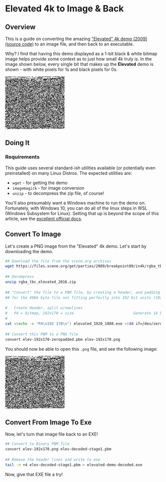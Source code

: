 # Elevated 4k to Image & Back


## Overview

This is a guide on converting the amazing
["Elevated" 4k demo (2009)](https://www.pouet.net/prod_nfo.php?which=52938) 
[(source code)](https://github.com/in4k/rgba_tbc_elevated_source) to an image
file, and then back to an executable.

Why? I find that having this demo displayed as a 1-bit black & white bitmap
image helps provide some context as to just how small 4k truly is. In the
image shown below, every single bit that makes up the **Elevated** demo is
shown - with white pixels for 1s and black pixels for 0s.

![Elevated 4k As An Image](elevated-192x170-zeropadded.png)

## Doing It

### Requirements

This guide uses several standard-ish utilities available (or potentially even
preinstalled) on many Linux Distros. The expected utilities are:

* `wget` - for getting the demo
* `imagemagick` - for image conversion
* `unzip` - to decompress the zip file, of course!

You'll also presumably want a Windows machine to run the demo on. Fortunately,
with Windows 10, you can do all of the linux steps in WSL (Windows Subsystem
for Linux). Setting that up is beyond the scope of this article, see the
[excellent official docs](https://aka.ms/wsl2).

## Convert To Image

Let's create a PNG image from the "Elevated" 4k demo. Let's start by
downloading the demo.

```bash
## Download the file from the scene.org archives
wget https://files.scene.org/get/parties/2009/breakpoint09/in4k/rgba_tbc_elevated_2016.zip

## Decompress
unzip rgba_tbc_elevated_2016.zip

## "Convert" the file to a PBM file, by creating a header, and padding with zeroes to account
## for the 4066 byte file not fitting perfectly into 192 bit units (192x169.4166666...)

#   Create Header, split w/newlines
#   P4 = bitmap, 192x170 = size                           Generate 14 bytes of zeroes      Save to PBM file
#
cat <(echo -e "P4\n192 170\n") elevated_1920_1080.exe <(dd if=/dev/zero bs=1c count=14) > elev-192x170-zeropadded.pbm

## Convert this PBM to a PNG file
convert elev-192x170-zeropadded.pbm elev-192x170.png
```

You should now be able to open this `.png` file, and see the following image:

![Elevated 4k As An Image](elevated-192x170-zeropadded.png)

## Convert From Image To Exe

Now, let's turn that image file back to an EXE!

```bash
## Convert to Binary PBM file
convert elev-192x170.png elev-decoded-stage1.pbm

## Remove the header lines and write to exe
tail -n +4 elev-decoded-stage1.pbm > elevated-demo-decoded.exe
```

Now, give that EXE file a try!

